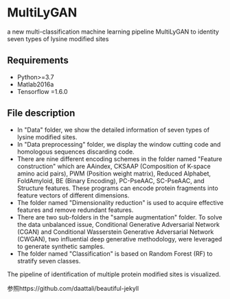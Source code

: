 # MultiLyGAN
a new multi-classification machine learning pipeline MultiLyGAN to identity seven types of lysine modified sites 

## Requirements
* Python>=3.7
* Matlab2016a
* Tensorflow =1.6.0

## File description
* In "Data" folder, we show the detailed information of seven types of lysine modified sites. 
* In "Data preprocessing" folder, we display the window cutting code and homologous sequences discarding code. 
* There are nine different encoding schemes in the folder named "Feature construction" which are AAindex, CKSAAP (Composition of K-space amino acid pairs), PWM (Position weight matrix), Reduced Alphabet, FoldAmyloid, BE (Binary Encoding), PC-PseAAC, SC-PseAAC, and Structure features. These programs can encode protein fragments into feature vectors of different dimensions.
* The folder named "Dimensionality reduction" is used to acquire effective features and remove redundant features.
* There are two sub-folders in the "sample augmentation" folder. To solve the data unbalanced issue, Conditional Generative Adversarial Network (CGAN) and Conditional Wasserstein Generative Adversarial Network (CWGAN), two influential deep generative methodology, were leveraged to generate synthetic samples.
* The folder named "Classification" is based on Random Forest (RF) to stratify seven classes.


The pipeline of identification of multiple protein modified sites is visualized. 

参照https://github.com/daattali/beautiful-jekyll